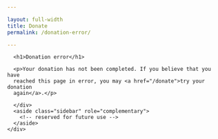 ```yaml
---

layout: full-width
title: Donate
permalink: /donation-error/

---
```



<div style="margin: 0px;">

  <div class="col-sidebar">
    <div class="main-wrapper" style="padding: 0px;">
      <div>

      <h1>Donation error</h1>

      <p>Your donation has not been completed. If you believe that you have
      reached this page in error, you may <a href="/donate">try your donation
      again</a>.</p>

      </div>
      <aside class="sidebar" role="complementary">
        <!-- reserved for future use -->
      </aside>
    </div>
  </div>

</div>



